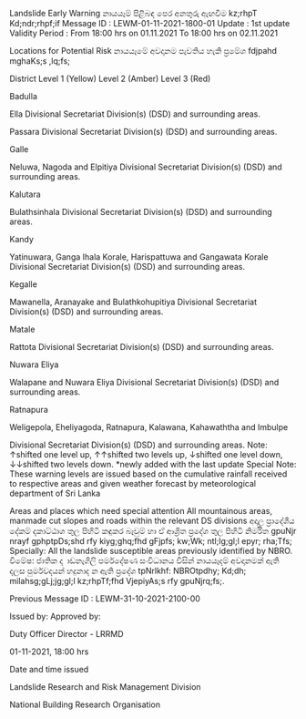 Landslide Early Warning නායයෑම් පිළිබඳ පෙර අනතුරු ඇඟවීම kz;rhpT Kd;ndr;rhpf;if Message ID : LEWM-01-11-2021-1800-01 Update : 1st update Validity Period : From 18:00 hrs on 01.11.2021 To 18:00 hrs on 02.11.2021

Locations for Potential Risk නායයෑමේ අවදානම පැවතිය හැකි ප්‍රමේශ fdjpahd mghaKs;s ,lq;fs;

District Level 1 (Yellow) Level 2 (Amber) Level 3 (Red)

Badulla

Ella Divisional Secretariat Division(s) (DSD) and surrounding areas.

Passara Divisional Secretariat Division(s) (DSD) and surrounding areas.

Galle

Neluwa, Nagoda and Elpitiya Divisional Secretariat Division(s) (DSD) and surrounding areas.

Kalutara

Bulathsinhala Divisional Secretariat Division(s) (DSD) and surrounding areas.

Kandy

Yatinuwara, Ganga Ihala Korale, Harispattuwa and Gangawata Korale Divisional Secretariat Division(s) (DSD) and surrounding areas.

Kegalle

Mawanella, Aranayake and Bulathkohupitiya Divisional Secretariat Division(s) (DSD) and surrounding areas.

Matale

Rattota Divisional Secretariat Division(s) (DSD) and surrounding areas.

Nuwara Eliya

Walapane and Nuwara Eliya Divisional Secretariat Division(s) (DSD) and surrounding areas.

Ratnapura

Weligepola, Eheliyagoda, Ratnapura, Kalawana, Kahawaththa and Imbulpe

Divisional Secretariat Division(s) (DSD) and surrounding areas. Note: ↑shifted one level up, ↑↑shifted two levels up, ↓shifted one level down, ↓↓shifted two levels down. *newly added with the last update Special Note: These warning levels are issued based on the cumulative rainfall received to respective areas and given weather forecast by meteorological department of Sri Lanka

Areas and places which need special attention All mountainous areas, manmade cut slopes and roads within the relevant DS divisions අදාල ප්‍රාදේශීය දේකම් දකාට්ඨාශ තුල පිහිටි කඳුකර බෑවුම් හා ඒ ආශ්‍රිත ප්‍රදේශ තුල පිහිටි නිර්මිත gpuNjr nrayf gphptpDs;shd rfy kiyg;ghq;fhd gFjpfs; kw;Wk; ntl;lg;gl;l epyr; rha;Tfs; Specially: All the landslide susceptible areas previously identified by NBRO. විමේෂ: ජාතික ද ාඩනැගිලි පර්මදේෂණ සංවිධානය විසින් නායයෑදම් අවදානමක් ඇති දලස පුර්මවදයන් හදුනාද න ඇති ප්‍රදේශ tpNrlkhf: NBROtpdhy; Kd;dh; milahsg;gLj;jg;gl;l kz;rhpTf;fhd VjepiyAs;s rfy gpuNjrq;fs;.

Previous Message ID : LEWM-31-10-2021-2100-00

Issued by: Approved by:

Duty Officer Director - LRRMD

01-11-2021, 18:00 hrs

Date and time issued

Landslide Research and Risk Management Division

National Building Research Organisation